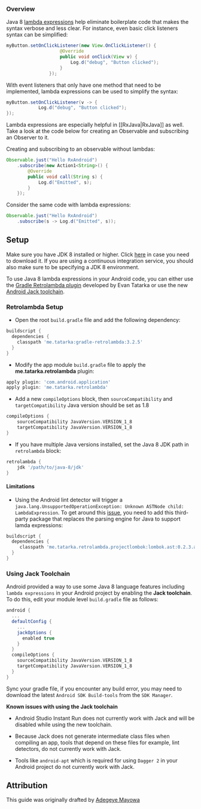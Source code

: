 ### Overview

Java 8 [lambda expressions](https://docs.oracle.com/javase/tutorial/java/javaOO/lambdaexpressions.html) help eliminate boilerplate code that makes the syntax verbose and less clear.  For instance, even basic click listeners syntax can be simplified:

```java
myButton.setOnClickListener(new View.OnClickListener() {
                    @Override
                    public void onClick(View v) {
                        Log.d("debug", "Button clicked");
                    }
                });

```

With event listeners that only have one method that need to be implemented, lambda expressions can be used to simplify the syntax:

```java
myButton.setOnClickListener(v -> {
            Log.d("debug", "Button clicked");
});
```

Lambda expressions are especially helpful in [[RxJava|RxJava]] as well.  Take a look at the code below for creating an Observable and subscribing an Observer to it.

Creating and subscribing to an observable without lambdas:

```java
Observable.just("Hello RxAndroid")
	.subscribe(new Action1<String>() {
		@Override
		public void call(String s) {
			Log.d("Emitted", s);
		}
	});
```

Consider the same code with lambda expressions:

```java
Observable.just("Hello RxAndroid")
	.subscribe(s -> Log.d("Emitted", s));
```

## Setup

Make sure you have JDK 8 installed or higher.  Click [here](http://www.oracle.com/technetwork/java/javase/downloads/index.html) in case you need to download it.  If you are using a continuous integration service, you should also make sure to be specifying a JDK 8 environment.

To use Java 8 lambda expressions in your Android code, you can either use the [Gradle Retrolambda plugin](https://github.com/evant/gradle-retrolambda) developed by Evan Tatarka or use the new [Android Jack toolchain](https://source.android.com/source/jack.html).  

### Retrolambda Setup

* Open the root `build.gradle` file and add the following dependency:

```gradle
buildscript {
  dependencies {
    classpath 'me.tatarka:gradle-retrolambda:3.2.5'
  }
}
```

* Modify the app module `build.gradle` file to apply the **me.tatarka.retrolambda** plugin:
```gradle
apply plugin: 'com.android.application'
apply plugin: 'me.tatarka.retrolambda'
```

* Add a new `compileOptions` block, then `sourceCompatibility` and `targetCompatibility` Java version should be set as 1.8

```groovy 
compileOptions {
    sourceCompatibility JavaVersion.VERSION_1_8
    targetCompatibility JavaVersion.VERSION_1_8
}
```

* If you have multiple Java versions installed, set the Java 8 JDK path in `retrolambda` block:

```groovy 
retrolambda {
    jdk '/path/to/java-8/jdk'
}
```

#### Limitations

* Using the Android lint detector will trigger a `java.lang.UnsupportedOperationException: Unknown ASTNode child: LambdaExpression`.  To get around this [issue](https://github.com/evant/gradle-retrolambda/issues/96), you need to add this third-party package that replaces the parsing engine for Java to support lamda expressions:

```gradle
buildscript {
  dependencies {
     classpath 'me.tatarka.retrolambda.projectlombok:lombok.ast:0.2.3.a2'
  }
}
```

### Using Jack Toolchain

Android provided a way to use some Java 8 language features including `lambda expressions` in your Android project by enabling the **Jack toolchain**. To do this, edit your module level `build.gradle` file as follows:

```groovy 
android {
  ...
  defaultConfig {
    ...
    jackOptions {
      enabled true
    }
  }
  compileOptions {
    sourceCompatibility JavaVersion.VERSION_1_8
    targetCompatibility JavaVersion.VERSION_1_8
  }
}
```

Sync your gradle file, if you encounter any build error, you may need to download the latest `Android SDK Build-tools` from the `SDK Manager`.

**Known issues with using the Jack toolchain**

* Android Studio Instant Run does not currently work with Jack and will be disabled while using the new toolchain. 

* Because Jack does not generate intermediate class files when compiling an app, tools that depend on these files for example, lint detectors, do not currently work with Jack. 

* Tools like `android-apt` which is required for using `Dagger 2` in your Android project do not currently work with Jack.

## Attribution

This guide was originally drafted by [Adegeye Mayowa](https://github.com/mayojava)